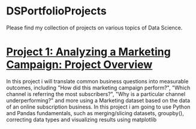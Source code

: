 # DSPortfolioProjects
Please find my collection of projects on various topics of Data Science. 

# [Project 1: Analyzing a Marketing Campaign: Project Overview](https://github.com/DSVivek/DSPortfolioProjects)
In this project i will translate common business questions into measurable outcomes, including "How did this marketing campaign perform?", "Which channel is referring the most subscribers?", "Why is a particular channel underperforming?" and more using a Marketing dataset based on the data of an online subscription business. In this project i am going to use Python and Pandas fundamentals, such as merging/slicing datasets, groupby(), correcting data types and visualizing results using matplotlib
